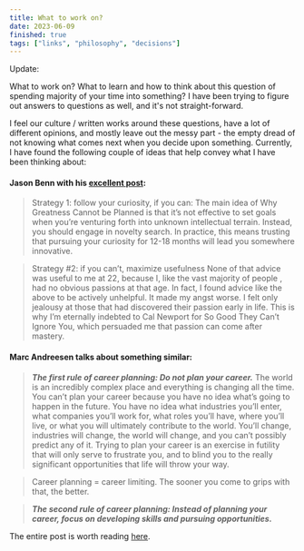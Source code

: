 ```yaml
---
title: What to work on?
date: 2023-06-09
finished: true
tags: ["links", "philosophy", "decisions"]
---
```


Update: 

What to work on? What to learn and how to think about this question of spending majority of your time into something? I have been trying to figure out answers to questions as well, and it's not straight-forward. 

I feel our culture / written works around these questions, have a lot of different opinions, and mostly leave out the messy part - the empty dread of not knowing what comes next when you decide upon something. Currently, I have found the following couple of ideas that help convey what I have been thinking about: 

#### Jason Benn with his [excellent post](https://jasonbenn.com/uncertain): 

>Strategy 1: follow your curiosity, if you can: 
>The main idea of Why Greatness Cannot be Planned is that it’s not effective to set goals when you’re venturing forth into unknown intellectual terrain. Instead, you should engage in novelty search. In practice, this means trusting that pursuing your curiosity for 12-18 months will lead you somewhere innovative.

>Strategy #2: if you can’t, maximize usefulness
>None of that advice was useful to me at 22, because I, like the vast majority of people , had no obvious passions at that age. In fact, I found advice like the above to be actively unhelpful. It made my angst worse. I felt only jealousy at those that had discovered their passion early in life. This is why I’m eternally indebted to Cal Newport for So Good They Can’t Ignore You, which persuaded me that passion can come after mastery.

#### Marc Andreesen talks about something similar: 
>***The first rule of career planning: Do not plan your career.*** The world is an incredibly complex place and everything is changing all the time. You can’t plan your career because you have no idea what’s going to happen in the future. You have no idea what industries you’ll enter, what companies you’ll work for, what roles you’ll have, where you’ll live, or what you will ultimately contribute to the world. You’ll change, industries will change, the world will change, and you can’t possibly predict any of it. Trying to plan your career is an exercise in futility that will only serve to frustrate you, and to blind you to the really significant opportunities that life will throw your way.

>Career planning = career limiting. The sooner you come to grips with that, the better.

>***The second rule of career planning: Instead of planning your career, focus on developing skills and pursuing opportunities.***

The entire post is worth reading [here](https://fictivekin.github.io/pmarchive-jekyll//guide_to_career_planning_part1.html). 

